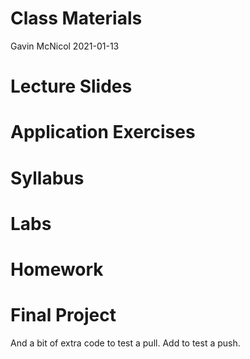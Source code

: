Class Materials
================
Gavin McNicol
2021-01-13

# Lecture Slides

# Application Exercises

# Syllabus

# Labs

# Homework

# Final Project

And a bit of extra code to test a pull. Add to test a push.
